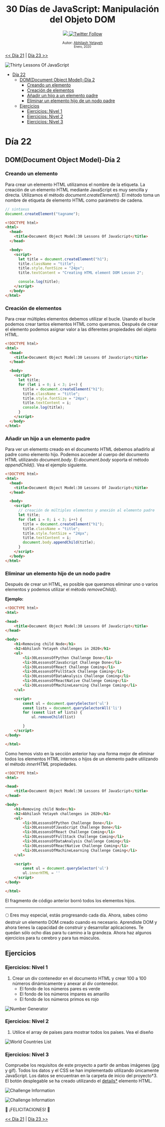 <div align="center">
  <h1> 30 Días de JavaScript: Manipulación del Objeto DOM </h1>
  <a class="header-badge" target="_blank" href="https://www.linkedin.com/in/Abhilash/">
  <img src="https://img.shields.io/badge/style--5eba00.svg?label=LinkedIn&logo=linkedin&style=social">
  </a>
  <a class="header-badge" target="_blank" href="https://twitter.com/Abhilash">
  <img alt="Twitter Follow" src="https://img.shields.io/twitter/follow/Abhilash?style=social">
  </a>

<sub>Autor:
<a href="https://www.linkedin.com/in/Abhilash/" target="_blank">Abhilash Yetayeh</a><br>
<small> Enero, 2020</small>
</sub>

</div>

[<< Día 21](../dia_21_DOM/dia_21_dom.md) | [Día 23 >>](../dia_23_Event_Listeners/dia_23_event_listeners.md)

![Thirty Lessons Of JavaScript](../images/banners/Lesson_1_22.png)

- [Día 22](#día-22)
  - [DOM(Document Object Model)-Día 2](#domdocument-object-model-día-2)
    - [Creando un elemento](#creando-un-elemento)
    - [Creación de elementos](#creación-de-elementos)
    - [Añadir un hijo a un elemento padre](#añadir-un-hijo-a-un-elemento-padre)
    - [Eliminar un elemento hijo de un nodo padre](#eliminar-un-elemento-hijo-de-un-nodo-padre)
  - [Ejercicios](#ejercicios)
    - [Ejercicios: Nivel 1](#ejercicios-nivel-1)
    - [Ejercicios: Nivel 2](#ejercicios-nivel-2)
    - [Ejercicios: Nivel 3](#ejercicios-nivel-3)

# Día 22

## DOM(Document Object Model)-Día 2

### Creando un elemento

Para crear un elemento HTML utilizamos el nombre de la etiqueta. La creación de un elemento HTML mediante JavaScript es muy sencilla y directa. Utilizamos el método _document.createElement()_. El método toma un nombre de etiqueta de elemento HTML como parámetro de cadena.

```js
// sintaxus
document.createElement("tagname");
```

```html
<!DOCTYPE html>
<html>
  <head>
    <title>Document Object Model:30 Lessons Of JavaScript</title>
  </head>

  <body>
    <script>
      let title = document.createElement("h1");
      title.className = "title";
      title.style.fontSize = "24px";
      title.textContent = "Creating HTML element DOM Lesson 2";

      console.log(title);
    </script>
  </body>
</html>
```

### Creación de elementos

Para crear múltiples elementos debemos utilizar el bucle. Usando el bucle podemos crear tantos elementos HTML como queramos.
Después de crear el elemento podemos asignar valor a las diferentes propiedades del objeto HTML.

```html
<!DOCTYPE html>
<html>
  <head>
    <title>Document Object Model:30 Lessons Of JavaScript</title>
  </head>

  <body>
    <script>
      let title;
      for (let i = 0; i < 3; i++) {
        title = document.createElement("h1");
        title.className = "title";
        title.style.fontSize = "24px";
        title.textContent = i;
        console.log(title);
      }
    </script>
  </body>
</html>
```

### Añadir un hijo a un elemento padre

Para ver un elemento creado en el documento HTML debemos añadirlo al padre como elemento hijo. Podemos acceder al cuerpo del documento HTML utilizando _document.body_. El _document.body_ soporta el método _appendChild()_. Vea el ejemplo siguiente.

```html
<!DOCTYPE html>
<html>
  <head>
    <title>Document Object Model:30 Lessons Of JavaScript</title>
  </head>

  <body>
    <script>
      // creación de múltiples elementos y anexión al elemento padre
      let title;
      for (let i = 0; i < 3; i++) {
        title = document.createElement("h1");
        title.className = "title";
        title.style.fontSize = "24px";
        title.textContent = i;
        document.body.appendChild(title);
      }
    </script>
  </body>
</html>
```

### Eliminar un elemento hijo de un nodo padre

Después de crear un HTML, es posible que queramos eliminar uno o varios elementos y podemos utilizar el método _removeChild()_.

**Ejemplo:**

```html
<!DOCTYPE html>
<html>

<head>
    <title>Document Object Model:30 Lessons Of JavaScript</title>
</head>

<body>
    <h1>Removing child Node</h1>
    <h2>Abhilash Yetayeh challenges in 2020</h1>
    <ul>
        <li>30LessonsOfPython Challenge Done</li>
        <li>30LessonsOfJavaScript Challenge Done</li>
        <li>30LessonsOfReact Challenge Coming</li>
        <li>30LessonsOfFullStack Challenge Coming</li>
        <li>30LessonsOfDataAnalysis Challenge Coming</li>
        <li>30LessonsOfReactNative Challenge Coming</li>
        <li>30LessonsOfMachineLearning Challenge Coming</li>
    </ul>

    <script>
        const ul = document.querySelector('ul')
        const lists = document.querySelectorAll('li')
        for (const list of lists) {
            ul.removeChild(list)

        }
    </script>
</body>

</html>
```

Como hemos visto en la sección anterior hay una forma mejor de eliminar todos los elementos HTML internos o hijos de un elemento padre utilizando el método _innerHTML_ propiedades.

```html
<!DOCTYPE html>
<html>

<head>
    <title>Document Object Model:30 Lessons Of JavaScript</title>
</head>

<body>
    <h1>Removing child Node</h1>
    <h2>Abhilash Yetayeh challenges in 2020</h1>
    <ul>
        <li>30LessonsOfPython Challenge Done</li>
        <li>30LessonsOfJavaScript Challenge Done</li>
        <li>30LessonsOfReact Challenge Coming</li>
        <li>30LessonsOfFullStack Challenge Coming</li>
        <li>30LessonsOfDataAnalysis Challenge Coming</li>
        <li>30LessonsOfReactNative Challenge Coming</li>
        <li>30LessonsOfMachineLearning Challenge Coming</li>
    </ul>

    <script>
        const ul = document.querySelector('ul')
        ul.innerHTML = ''
    </script>
</body>

</html>
```

El fragmento de código anterior borró todos los elementos hijos.

---

🌕 Eres muy especial, estás progresando cada día. Ahora, sabes cómo destruir un elemento DOM creado cuando es necesario. Aprendiste DOM y ahora tienes la capacidad de construir y desarrollar aplicaciones. Te quedan sólo ocho días para tu camino a la grandeza. Ahora haz algunos ejercicios para tu cerebro y para tus músculos.

## Ejercicios

### Ejercicios: Nivel 1

1. Crear un div contenedor en el documento HTML y crear 100 a 100 números dinámicamente y anexar al div contenedor.
   - El fondo de los números pares es verde
   - El fondo de los números impares es amarillo
   - El fondo de los números primos es rojo

![Number Generator](./../images/projects/dom_min_project_Lesson_number_generators_2.1.png)

### Ejercicios: Nivel 2

1. Utilice el array de países para mostrar todos los países. Vea el diseño

![World Countries List](./../images/projects/dom_min_project_countries_aray_Lesson_2.2.png)

### Ejercicios: Nivel 3

Compruebe los requisitos de este proyecto a partir de ambas imágenes (jpg y gif). Todos los datos y el CSS se han implementado utilizando únicamente JavaScript. Los datos se encuentran en la carpeta de inicio del proyecto\*3. El botón desplegable se ha creado utilizando el [details\*](https://www.w3schools.com/tags/tag_details.asp) elemento HTML.

![Challenge Information](./../images/projects/dom_mini_project_challenge_info_Lesson_2.3.gif)

![Challenge Information](./../images/projects/dom_mini_project_challenge_info_Lesson_2.3.png)

🎉 ¡FELICITACIONES! 🎉

[<< Día 21](../dia_21_DOM/dia_21_dom.md) | [Día 23 >>](../dia_23_Event_Listeners/dia_23_event_listeners.md)
